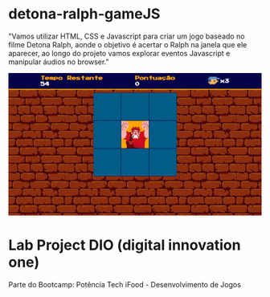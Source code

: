 # detona-ralph-gameJS
"Vamos utilizar HTML, CSS e Javascript para criar um jogo baseado no filme Detona Ralph, aonde o objetivo é acertar o Ralph na janela que ele aparecer, ao longo do projeto vamos explorar eventos Javascript e manipular áudios no browser." 

<img src="src/images/game.gif"/>

# Lab Project DIO (digital innovation one)
Parte do Bootcamp: Potência Tech iFood - Desenvolvimento de Jogos

